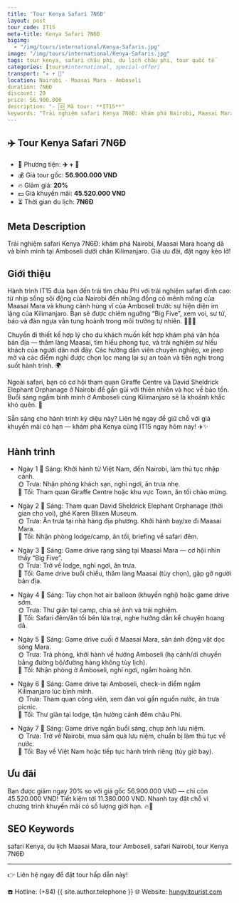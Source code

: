 ```yaml
---
title: 'Tour Kenya Safari 7N6Đ'
layout: post
tour_code: IT15
meta-title: Kenya Safari 7N6Đ
bigimg:
  - "/img/tours/international/Kenya-Safaris.jpg"
image: "/img/tours/international/Kenya-Safaris.jpg"
tags: tour kenya, safari châu phi, du lịch châu phi, tour quốc tế
categories: [tours#international, special-offer]
transport: "✈️ + 🚙"
location: Nairobi - Maasai Mara - Amboseli
duration: 7N6Đ
discount: 20
price: 56.900.000
description: "- 🆔 Mã tour: **IT15**"
keywords: "Trải nghiệm safari Kenya 7N6Đ: khám phá Nairobi, Maasai Mara hoang dã và bình minh tại Amboseli dưới chân Kilimanjaro. Giá ưu đãi, đặt ngay kẻo lỡ!"
---
```


## ✈️ Tour Kenya Safari 7N6Đ



- 🚗 Phương tiện: **✈️ + 🚙**
- 💰 Giá tour gốc: **56.900.000 VND**
- 🔥 Giảm giá: **20%**
- 💵 Giá khuyến mãi: **45.520.000 VND**
- ⏳ Thời gian du lịch: **7N6Đ**

## Meta Description
Trải nghiệm safari Kenya 7N6Đ: khám phá Nairobi, Maasai Mara hoang dã và bình minh tại Amboseli dưới chân Kilimanjaro. Giá ưu đãi, đặt ngay kẻo lỡ!

## Giới thiệu
Hành trình IT15 đưa bạn đến trái tim châu Phi với trải nghiệm safari đỉnh cao: từ nhịp sống sôi động của Nairobi đến những đồng cỏ mênh mông của Maasai Mara và khung cảnh hùng vĩ của Amboseli trước sự hiện diện im lặng của Kilimanjaro. Bạn sẽ được chiêm ngưỡng “Big Five”, xem voi, sư tử, báo và đàn ngựa vằn tung hoành trong môi trường tự nhiên. 🐘🦁🦓

Chuyến đi thiết kế hợp lý cho du khách muốn kết hợp khám phá văn hóa bản địa — thăm làng Maasai, tìm hiểu phong tục, và trải nghiệm sự hiếu khách của người dân nơi đây. Các hướng dẫn viên chuyên nghiệp, xe jeep mở và các điểm nghỉ được chọn lọc mang lại sự an toàn và tiện nghi trong suốt hành trình. 🌍

Ngoài safari, bạn có cơ hội tham quan Giraffe Centre và David Sheldrick Elephant Orphanage ở Nairobi để gần gũi với thiên nhiên và học về bảo tồn. Buổi sáng ngắm bình minh ở Amboseli cùng Kilimanjaro sẽ là khoảnh khắc khó quên. 📸

Sẵn sàng cho hành trình kỳ diệu này? Liên hệ ngay để giữ chỗ với giá khuyến mãi có hạn — khám phá Kenya cùng IT15 ngay hôm nay! ✈️✨

## Hành trình
- Ngày 1
  🌅 Sáng: Khởi hành từ Việt Nam, đến Nairobi, làm thủ tục nhập cảnh.  
  🌞 Trưa: Nhận phòng khách sạn, nghỉ ngơi, ăn trưa nhẹ.  
  🌙 Tối: Tham quan Giraffe Centre hoặc khu vực Town, ăn tối chào mừng.

- Ngày 2
  🌅 Sáng: Tham quan David Sheldrick Elephant Orphanage (thời gian cho voi), ghé Karen Blixen Museum.  
  🌞 Trưa: Ăn trưa tại nhà hàng địa phương. Khởi hành bay/xe đi Maasai Mara.  
  🌙 Tối: Nhận phòng lodge/camp, ăn tối, briefing về safari đêm.

- Ngày 3
  🌅 Sáng: Game drive rạng sáng tại Maasai Mara — cơ hội nhìn thấy “Big Five”.  
  🌞 Trưa: Trở về lodge, nghỉ ngơi, ăn trưa.  
  🌙 Tối: Game drive buổi chiều, thăm làng Maasai (tùy chọn), gặp gỡ người bản địa.

- Ngày 4
  🌅 Sáng: Tùy chọn hot air balloon (khuyến nghị) hoặc game drive sớm.  
  🌞 Trưa: Thư giãn tại camp, chia sẻ ảnh và trải nghiệm.  
  🌙 Tối: Safari đêm/ăn tối bên lửa trại, nghe hướng dẫn kể chuyện hoang dã.

- Ngày 5
  🌅 Sáng: Game drive cuối ở Maasai Mara, săn ảnh động vật dọc sông Mara.  
  🌞 Trưa: Trả phòng, khởi hành về hướng Amboseli (hạ cánh/di chuyển bằng đường bộ/đường hàng không tùy lịch).  
  🌙 Tối: Nhận phòng ở Amboseli, nghỉ ngơi, ngắm hoàng hôn.

- Ngày 6
  🌅 Sáng: Game drive tại Amboseli, check-in điểm ngắm Kilimanjaro lúc bình minh.  
  🌞 Trưa: Tham quan công viên, xem đàn voi gần nguồn nước, ăn trưa picnic.  
  🌙 Tối: Thư giãn tại lodge, tận hưởng cảnh đêm châu Phi.

- Ngày 7
  🌅 Sáng: Game drive ngắn buổi sáng, chụp ảnh lưu niệm.  
  🌞 Trưa: Trở về Nairobi, mua sắm quà lưu niệm, chuẩn bị làm thủ tục về nước.  
  🌙 Tối: Bay về Việt Nam hoặc tiếp tục hành trình riêng (tùy giờ bay).

## Ưu đãi
Bạn được giảm ngay 20% so với giá gốc 56.900.000 VND — chỉ còn 45.520.000 VND! Tiết kiệm tới 11.380.000 VND. Nhanh tay đặt chỗ vì chương trình khuyến mãi có số lượng giới hạn. 🔥🎉

## SEO Keywords
safari Kenya, du lịch Maasai Mara, tour Amboseli, safari Nairobi, tour Kenya 7N6Đ

---

👉 Liên hệ ngay để đặt tour hấp dẫn này!

☎️ Hotline: (+84) {{ site.author.telephone }}
🌐 Website: [hungvitourist.com](https://hungvitourist.com)

